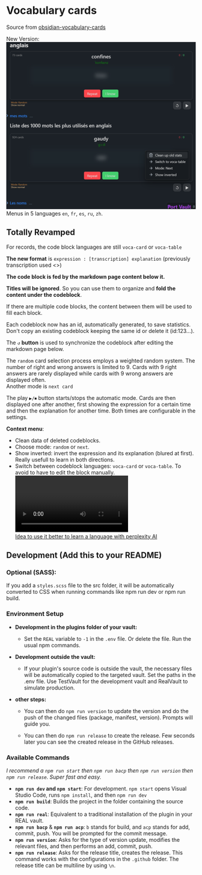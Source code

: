 # Vocabulary cards

Source from [obsidian-vocabulary-cards](https://github.com/meniam/obsidian-vocabulary-cards)

New Version:  
![alt text](assets/example.png)
Menus in 5 languages `en`, `fr`, `es`, `ru`, `zh`.

## Totally Revamped

For records, the code block languages are still `voca-card` or `voca-table`

**The new format** is `expression : [transcription] explanation` (previously transcription used <>)

**The code block is fed by the markdown page content below it.**

**Titles will be ignored**. So you can use them to organize and **fold the content under the codeblock**.

If there are multiple code blocks, the content between them will be used to fill each block.

Each codeblock now has an id, automatically generated, to save statistics. Don't copy an existing codeblock keeping the same id or delete it (id:123...).

The `↺` **button** is used to synchronize the codeblock after editing the markdown page below.

The `random` card selection process employs a weighted random system. The number of right and wrong answers is limited to 9. Cards with 9 right answers are rarely displayed while cards with 9 wrong answers are displayed often.  
Another mode is `next card`  
  
The play `▶/⏹` button starts/stops the automatic mode. Cards are then displayed one after another, first showing the expression for a certain time and then the explanation for another time. Both times are configurable in the settings.  

**Context menu**:
- Clean data of deleted codeblocks.
- Choose mode: `random` or `next`.
- Show inverted: invert the expression and its explanation (blured at first). Really usefull to learn in both directions.
- Switch between codeblock languages: `voca-card` or `voca-table`. To avoid to have to edit the block manually.  
<video controls src="Voca_cards_review.mp4" title="Demo"></video>  
[Idea to use it better to learn a language with perplexity AI](<assets/Idea to use it better to learn a language.md>)

## Development (Add this to your README)

### Optional (SASS):

If you add a `styles.scss` file to the src folder, it will be automatically converted to CSS when running commands like npm run dev or npm run build.

### Environment Setup

- **Development in the plugins folder of your vault:**

  - Set the `REAL` variable to `-1` in the `.env` file. Or delete the file. Run the usual npm commands.

- **Development outside the vault:**
  - If your plugin's source code is outside the vault, the necessary files will be automatically copied to the targeted vault. Set the paths in the .env file. Use TestVault for the development vault and RealVault to simulate production.
- **other steps:**

  - You can then do `npm run version` to update the version and do the push of the changed files (package, manifest, version). Prompts will guide you.

  - You can then do `npm run release` to create the release. Few seconds later you can see the created release in the GitHub releases.

### Available Commands

_I recommend a `npm run start` then `npm run bacp` then `npm run version` then `npm run release`. Super fast and easy._

- **`npm run dev` and `npm start`**: For development.
  `npm start` opens Visual Studio Code, runs `npm install`, and then `npm run dev`
- **`npm run build`**: Builds the project in the folder containing the source code.
- **`npm run real`**: Equivalent to a traditional installation of the plugin in your REAL vault.
- **`npm run bacp`** & **`npm run acp`**: `b` stands for build, and `acp` stands for add, commit, push. You will be prompted for the commit message.
- **`npm run version`**: Asks for the type of version update, modifies the relevant files, and then performs an add, commit, push.
- **`npm run release`**: Asks for the release title, creates the release. This command works with the configurations in the `.github` folder. The release title can be multiline by using `\n`.
